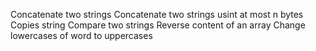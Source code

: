 Concatenate two strings
Concatenate two strings usint at most n bytes
Copies string
Compare two strings
Reverse content of an array
Change lowercases of word to uppercases
